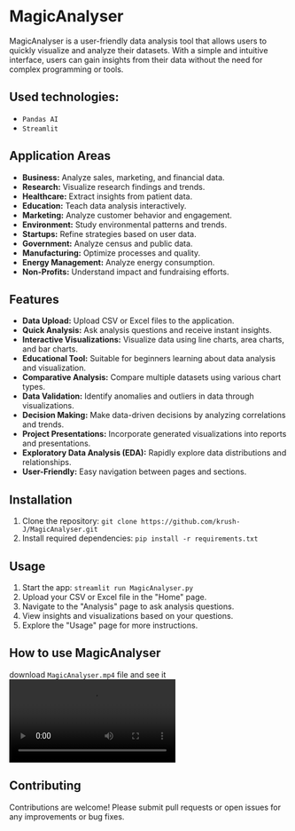 # MagicAnalyser

MagicAnalyser is a user-friendly data analysis tool that allows users to quickly visualize and analyze their datasets. With a simple and intuitive interface, users can gain insights from their data without the need for complex programming or tools.

## Used technologies:

- `Pandas AI`
- `Streamlit`

## Application Areas

- **Business:** Analyze sales, marketing, and financial data.
- **Research:** Visualize research findings and trends.
- **Healthcare:** Extract insights from patient data.
- **Education:** Teach data analysis interactively.
- **Marketing:** Analyze customer behavior and engagement.
- **Environment:** Study environmental patterns and trends.
- **Startups:** Refine strategies based on user data.
- **Government:** Analyze census and public data.
- **Manufacturing:** Optimize processes and quality.
- **Energy Management:** Analyze energy consumption.
- **Non-Profits:** Understand impact and fundraising efforts.


## Features

- **Data Upload:** Upload CSV or Excel files to the application.
- **Quick Analysis:** Ask analysis questions and receive instant insights.
- **Interactive Visualizations:** Visualize data using line charts, area charts, and bar charts.
- **Educational Tool:** Suitable for beginners learning about data analysis and visualization.
- **Comparative Analysis:** Compare multiple datasets using various chart types.
- **Data Validation:** Identify anomalies and outliers in data through visualizations.
- **Decision Making:** Make data-driven decisions by analyzing correlations and trends.
- **Project Presentations:** Incorporate generated visualizations into reports and presentations.
- **Exploratory Data Analysis (EDA):** Rapidly explore data distributions and relationships.
- **User-Friendly:** Easy navigation between pages and sections.

## Installation

1. Clone the repository: `git clone https://github.com/krush-J/MagicAnalyser.git`
2. Install required dependencies: `pip install -r requirements.txt`

## Usage

1. Start the app: `streamlit run MagicAnalyser.py`
2. Upload your CSV or Excel file in the "Home" page.
3. Navigate to the "Analysis" page to ask analysis questions.
4. View insights and visualizations based on your questions.
5. Explore the "Usage" page for more instructions.

## How to use MagicAnalyser
download `MagicAnalyser.mp4` file and see it
<video src="MagicAnalyser.mp4" controls title="Title"></video>

## Contributing

Contributions are welcome! Please submit pull requests or open issues for any improvements or bug fixes.
